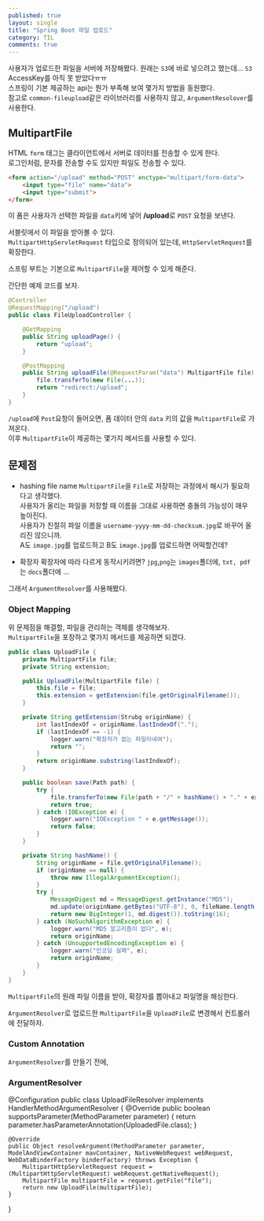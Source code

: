 ```yaml
---
published: true
layout: single
title: "Spring Boot 파일 업로드"
category: TIL
comments: true
---
```


사용자가 업로드한 파일을 서버에 저장해봤다. 원래는 `S3`에 바로 넣으려고 했는데... `S3` AccessKey를 아직 못 받았다ㅠㅠ  
스프링이 기본 제공하는 api는 뭔가 부족해 보여 몇가지 방법을 동원했다.    
참고로 `common-fileupload`같은 라이브러리를 사용하지 않고, `ArgumentResolover`를 사용한다.

## MultipartFile
HTML `form` 태그는 클라이언트에서 서버로 데이터를 전송할 수 있게 한다.  
로그인처럼, 문자를 전송할 수도 있지만 파일도 전송할 수 있다.

```html
<form action="/upload" method="POST" enctype="multipart/form-data">
    <input type="file" name="data">
    <input type="submit">
</form>
```
이 폼은 사용자가 선택한 파일을 `data`키에 넣어 **/upload**로 `POST` 요청을 보낸다.  

서블릿에서 이 파일을 받아볼 수 있다.  
`MultipartHttpServletRequest` 타입으로 정의되어 있는데, `HttpServletRequest`를 확장한다.  

스프링 부트는 기본으로 `MultipartFile`을 제어할 수 있게 해준다.  

간단한 예제 코드를 보자.
```java
@Controller
@RequestMapping("/upload")
public class FileUploadController {

    @GetMapping
    public String uploadPage() {
        return "upload";
    }

    @PostMapping
    public String uploadFile(@RequestParam("data") MultipartFile file) {
        file.transferTo(new File(...));
        return "redirect:/upload";
    }
}
```

`/upload`에 `Post`요청이 들어오면, 폼 데이터 안의 `data` 키의 값을 `MultipartFile`로 가져온다.  
이후 `MultipartFile`이 제공하는 몇가지 메서드를 사용할 수 있다.  

## 문제점
- hashing file name
`MultipartFile`을 `File`로 저장하는 과정에서 해시가 필요하다고 생각했다.   
사용자가 올리는 파일을 저장할 때 이름을 그대로 사용하면 충돌의 가능성이 매우 높아진다.   
사용자가 친절히 파일 이름을 `username-yyyy-mm-dd-checksum.jpg`로 바꾸어 올리진 않으니까.   
A도 `image.jpg`를 업로드하고 B도 `image.jpg`를 업로드하면 어떡할건데?  

- 확장자
확장자에 따라 다르게 동작시키려면? `jpg`,`png`는 `images`폴더에, `txt, pdf`는 `docs`폴더에 ...

그래서 `ArgumentResolver`를 사용해봤다.

### Object Mapping

위 문제점을 해결할, 파일을 관리하는 객체를 생각해보자.  
`MultipartFile`을 포장하고 몇가지 메서드를 제공하면 되겠다. 

```java
public class UploadFile {
    private MultipartFile file;
    private String extension;

    public UploadFile(MultipartFile file) {
        this.file = file;
        this.extension = getExtension(file.getOriginalFilename());
    }

    private String getExtension(Strubg originName) {
        int lastIndexOf = originName.lastIndexOf(".");
        if (lastIndexOf == -1) {
            logger.warn("확장자가 없는 파일이네여");
            return "";
        }
        return originName.substring(lastIndexOf);
    }

    public boolean save(Path path) {
        try {
            file.transferTo(new File(path + "/" + hashName() + "." + extension));
            return true;
        } catch (IOException e) {
            logger.warn("IOException " + e.getMessage());
            return false;
        }
    }

    private String hashName() {
        String originName = file.getOriginalFilename();
        if (originName == null) {
            throw new IllegalArgumentException();
        }
        try {
            MessageDigest md = MessageDigest.getInstance("MD5");
            md.update(originName.getBytes("UTF-8"), 0, fileName.length());
            return new BigInteger(1, md.digest()).toString(16);
        } catch (NoSuchAlgorithmException e) {
            logger.warn("MD5 알고리즘이 없다", e);
            return originName;
        } catch (UnsupportedEncodingException e) {
            logger.warn("인코딩 실패", e);
            return originName;
        }
    }
}
```

`MultipartFile`의 원래 파일 이름을 받아, 확장자를 뽑아내고 파일명을 해싱한다.

`ArgumentResolver`로 업로드한 `MultipartFile`을 `UploadFile`로 변경해서 컨트롤러에 전달하자.

### Custom Annotation

`ArgumentResolver`를 만들기 전에, 



### ArgumentResolver



@Configuration
public class UploadFileResolver implements HandlerMethodArgumentResolver {
    @Override
    public boolean supportsParameter(MethodParameter parameter) {
        return parameter.hasParameterAnnotation(UploadedFile.class);
    }

    @Override
    public Object resolveArgument(MethodParameter parameter, ModelAndViewContainer mavContainer, NativeWebRequest webRequest, WebDataBinderFactory binderFactory) throws Exception {
        MultipartHttpServletRequest request = (MultipartHttpServletRequest) webRequest.getNativeRequest();
        MultipartFile multipartFile = request.getFile("file");
        return new UploadFile(multipartFile);
    }
}
